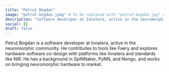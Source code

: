 ```yaml
---
title: "Petruț Bogdan"
image: "petrut-bogdan.jpeg" # To be replaced with "petrut-bogdan.jpg" or similar
description: "Software developer at Innatera, active in the neuromorphic community. Contributes to Faery, explores hardware-software co-design (Innatera, NIR)."
social: []
draft: false
---
```

Petruț Bogdan is a software developer at Innatera, active in the neuromorphic community. He contributes to tools like Faery and explores hardware-software co-design with platforms like Innatera and standards like NIR. He has a background in SpiNNaker, PyNN, and Nengo, and works on bringing neuromorphic hardware to market.

